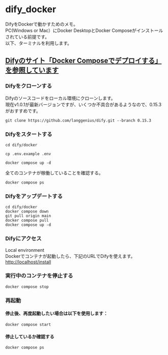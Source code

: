 # dify_docker
DifyをDockerで動かすためのメモ。<br>
PC(Windows or Mac）にDocker DesktopとDocker Composeがインストールされている前提です。<br>
以下、ターミナルを利用します。
## [Difyのサイト「Docker Composeでデプロイする」を参照しています](https://docs.dify.ai/getting-started/install-self-hosted/docker-compose)
### Difyをクローンする
Difyのソースコードをローカル環境にクローンします。<br>
現在v1.0.1が最新バージョンですが、いくつか不具合があるようなので、0.15.3がおすすめです。<br>

```
git clone https://github.com/langgenius/dify.git --branch 0.15.3
```
### Difyをスタートする
```
cd dify/docker
```
```
cp .env.example .env
```
```
docker compose up -d
```
全てのコンテナが稼働していることを確認する。
```
docker compose ps
```
### Difyをアップデートする
```
cd dify/docker
docker compose down
git pull origin main
docker compose pull
docker compose up -d
```
### Difyにアクセス
Local environment<br>
Dockerでコンテナが起動したら、下記のURLでDifyを使えます。
[http://localhost/install](http://localhost/install)

### 実行中のコンテナを停止する
```
docker compose stop
```
### 再起動
#### 停止後、再度起動したい場合は以下を使用します：
```
docker compose start
```
#### 停止しているか確認する
```
docker compose ps
```

